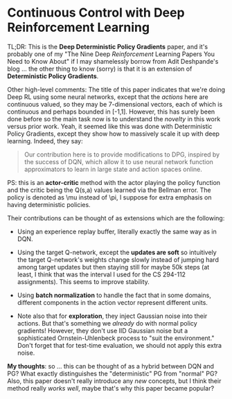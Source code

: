 # Continuous Control with Deep Reinforcement Learning

TL;DR: This is the **Deep Deterministic Policy Gradients** paper, and it's
probably one of my "The Nine Deep *Reinforcement* Learning Papers You Need to
Know About" if I may shamelessly borrow from Adit Deshpande's blog ... the other
thing to know (sorry) is that it is an extension of **Deterministic Policy
Gradients**.

Other high-level comments: The title of this paper indicates that we're doing
Deep RL using some neural networks, except that the *actions* here are
continuous valued, so they may be 7-dimensional vectors, each of which is
continuous and perhaps bounded in [-1,1]. However, this has surely been done
before so the main task now is to understand the *novelty* in this work versus
prior work. Yeah, it seemed like this was done with Deterministic Policy
Gradients, except they show how to massively scale it up with deep learning.
Indeed, they say:

> Our contribution here is to provide modifications to DPG, inspired by the
> success of DQN, which allow it to use neural network function approximators to
> learn in large state and action spaces online.

PS: this is an **actor-critic** method with the actor playing the policy
function and the critic being the Q(s,a) values learned via the Bellman error.
The policy is denoted as \mu instead of \pi, I suppose for extra emphasis on
having deterministic policies.

Their contributions can be thought of as extensions which are the following:

- Using an experience replay buffer, literally exactly the same way as in DQN.

- Using the target Q-network, except the **updates are soft** so intuitively the
  target Q-network's weights change slowly instead of jumping hard among target
  updates but then staying still for maybe 50k steps (at least, I think that was
  the interval I used for the CS 294-112 assignments). This seems to improve
  stability.

- Using **batch normalization** to handle the fact that in some domains,
  different components in the action vector represent different units.

- Note also that for **exploration**, they inject Gaussian noise into their
  actions. But that's something we *already* do with normal policy gradients!
  However, they don't use IID Gaussian noise but a sophisticated
  Ornstein-Uhlenbeck process to "suit the environment." Don't forget that for
  test-time evaluation, we should not apply this extra noise.

**My thoughts**: so ... this can be thought of as a hybrid between DQN and PG?
What exactly distinguishes the "deterministic" PG from "normal" PG? Also, this
paper doesn't really introduce any *new* concepts, but I think their method
really *works well*, maybe that's why this paper became popular?
